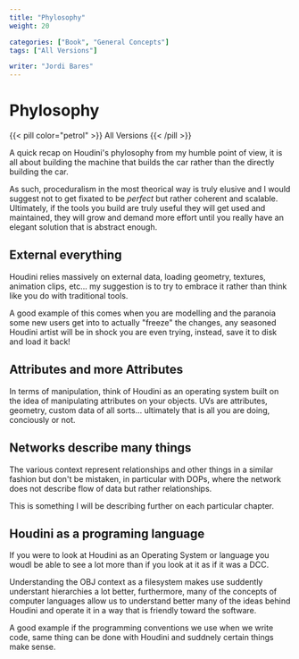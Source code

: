 ```yaml
---
title: "Phylosophy"
weight: 20

categories: ["Book", "General Concepts"]
tags: ["All Versions"]

writer: "Jordi Bares"
---
```


# Phylosophy

{{< pill color="petrol" >}}
All Versions
{{< /pill >}}

A quick recap on Houdini's phylosophy from my humble point of view, it is all about building the machine that builds the car rather than the directly building the car.

As such, proceduralism in the most theorical way is truly elusive and I would suggest not to get fixated to be _perfect_ but rather coherent and scalable. Ultimately, if the tools you build are truly useful they will get used and maintained, they will grow and demand more effort until you really have an elegant solution that is abstract enough.

## External everything

Houdini relies massively on external data, loading geometry, textures, animation clips, etc... my suggestion is to try to embrace it rather than think like you do with traditional tools.

A good example of this comes when you are modelling and the paranoia some new users get into to actually "freeze" the changes, any seasoned Houdini artist will be in shock you are even trying, instead, save it to disk and load it back!

## Attributes and more Attributes

In terms of manipulation, think of Houdini as an operating system built on the idea of manipulating attributes on your objects. UVs are attributes, geometry, custom data of all sorts... ultimately that is all you are doing, conciously or not.

## Networks describe many things

The various context represent relationships and other things in a similar fashion but don't be mistaken, in particular with DOPs, where the network does not describe flow of data but rather relationships.

This is something I will be describing further on each particular chapter.

## Houdini as a programing language

If you were to look at Houdini as an Operating System or language you woudl be able to see a lot more than if you look at it as if it was a DCC.

Understanding the OBJ context as a filesystem makes use suddently understant hierarchies a lot better, furthermore, many of the concepts of computer languages allow us to understand better many of the ideas behind Houdini and operate it in a way that is friendly toward the software.

A good example if the programming conventions we use when we write code, same thing can be done with Houdini and suddnely certain things make sense.
